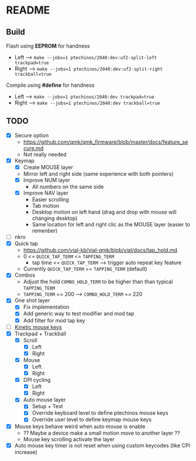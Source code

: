 # README


## Build
Flash using **EEPROM** for handness
  - Left --> `make --jobs=1 ptechinos/2040:dev:uf2-split-left trackpad=true`
  - Right --> `make --jobs=1 ptechinos/2040:dev:uf2-split-right trackball=true`

Compile using **#define** for handness
  - Left --> `make --jobs=1 ptechinos/2040:dev trackpad=true`
  - Right --> `make --jobs=1 ptechinos/2040:dev trackball=true`

## TODO
  - [x] Secure option
    - https://github.com/qmk/qmk_firmware/blob/master/docs/feature_secure.md
    - Not really needed
  - [x] Keymap
    - [x] Create MOUSE layer
     - Mirror left and right side (same experience with both pointers)
    - [x] Improve NUM layer
      - All numbers on the same side
    - [x] Improve NAV layer
      - Easier scrolling
      - Tab motion
      - Desktop motion on left hand (drag and drop with mouse will changing desktop)
      - Same location for left and right clic as the MOUSE layer (easier to remenber)
  - [ ] nkro
  - [x] Quick tap
    - https://github.com/vial-kb/vial-qmk/blob/vial/docs/tap_hold.md
    - 0 <= `QUICK_TAP_TERM` <= `TAPPING_TERM`
      - tap time <= `QUICK_TAP_TERM` --> trigger auto repeat key feature
    - Currently `QUICK_TAP_TERM` == `TAPPING_TERM` (default)
  - [x] Combos
    - Adjust the hold `COMBO_HOLD_TERM` to be higher than than typical `TAPPING_TERM`
    - `TAPPING_TERM` == 200 --> `COMBO_HOLD_TERM` == 220
  - [x] One shot layer
    - [x] Fix implementation
    - [x] Add generic way to test modifier and mod tap
    - [x] Add filter for mod tap key
  - [ ] [Kinetic mouse keys](https://qmk.github.io/qmk_mkdocs/master/en/feature_mouse_keys/#kinetic-mode)
  - [x] Trackpad + Trackball
    - [x] Scroll
      - [x] Left
      - [x] Right
    - [x] Mouse
      - [x] Left
      - [x] Right
    - [x] DPI cycling
      - [x] Left
      - [x] Right
    - [x] Auto mouse layer
      - [x] Setup + Test
      - [x] Override keyboard level to define ptechinos mouse keys
      - [x] Override user level to define keymap mouse keys
  - [x] Mouse keys behave weird when auto mouse is enable
    - ?? Maybe a device make a small motion move to another layer ??
    - Mouse key scrolling activate the layer
  - [x] Auto mouse key timer is not reset when using custom keycodes (like CPI increase)
